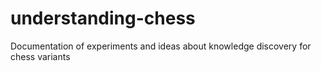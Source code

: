 # understanding-chess
Documentation of experiments and ideas about knowledge discovery for chess variants
